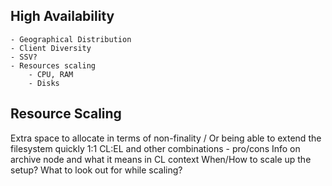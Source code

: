 High Availability
---

    - Geographical Distribution
    - Client Diversity
    - SSV?
    - Resources scaling
        - CPU, RAM
        - Disks

## Resource Scaling
Extra space to allocate in terms of non-finality / Or being able to extend the filesystem quickly
1:1 CL:EL and other combinations - pro/cons
Info on archive node and what it means in CL context
When/How to scale up the setup? What to look out for while scaling?
